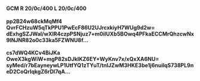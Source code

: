 #### GCM R 20/0c/400 L 20/0c/400
**pp2B24w68ckMqMf4**<br/>**QvrFCHzuW5qTkPPU1PwEcF86U2UJrcxkiyH7WUg9d2w=**<br/>**dExhgSZJWal/wXlR4czpPSNjuz7+m0iIUXb5BOwq4PFkaECCMrQhzcwNx9lNJNR82o0c33ka5FZWNU8f...**<br/><br/>
**cs7dWQ4KCv4BiJKa**<br/>**OweX3kgWiW+mgP82sDJkIKZ6EY+WyKnv7x/xQxXA6NU=**<br/>**syMed/r7bEayneywLP1UtfYQ1zTYuT/tnlJZwM3HKE3be1j6nuilqS738PL9neD2CoQrIqkgZ6rDl7qA...**